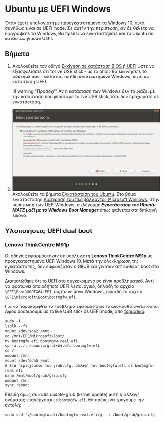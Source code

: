 # Ubuntu με UEFI Windows

Όταν έχετε υπολογιστή με προεγκατεστημένα τα Windows 10, αυτά συνήθως είναι σε
UEFI mode. Σε αυτήν την περίπτωση, αν δε θέλετε να διαγράψατε τα Windows, θα
πρέπει να εγκαταστήσετε και το Ubuntu σε κατάσταση/mode UEFI.

## Βήματα

1.  Ακολουθείτε τον οδηγό [Εκκίνηση σε κατάσταση BIOS ή
    UEFI](../../guides/bios-uefi-boot/index.md) ώστε να εξασφαλίσετε ότι το
     live USB stick - με το οποίο θα εκκινήσετε το σύστημά σας - αλλά και τα
    ήδη εγκατεστημένα Windows, ειναι σε κατάσταση UEFI.

    !!! warning "Προσοχή"
        Αν η κατάσταση των Windows δεν ταιριάζει με την κατάσταση που μπούταρε
        το live USB stick, τότε δεν προχωράτε σε εγκατάσταση.

2.  [![](type-of-installation.png)](type-of-installation.png) Ακολουθείτε τα
    βήματα [Εγκατάσταση του Ubuntu](../../ubuntu/installation/). Στο βήμα
    εγκατάστασης [Διατήρηση του περιβάλλοντος Microsoft
    Windows](../../ubuntu/disk-windows/#διατήρηση-του-περιβάλλοντος-microsoft-windows),
    στην περίπτωση των UEFI Windows, επιλέγουμε ***Εγκατάσταση του Ubuntu MATE
    μαζί με το Windows Boot Manager*** όπως φαίνεται στη διπλανή εικόνα.

## Υλοποιήσεις UEFI dual boot

### Lenovo ThinkCentre M91p

Οι οδηγίες εφαρμόστηκαν σε υπολογιστή **Lenovo ThinkCentre M91p** με
προεγκατεστημένα UEFI Windows 10. Μετά την ολοκλήρωση της εγκατάστασης, δεν
εμφανιζόταν ο GRUB και γινόταν απ' ευθείας boot στα Windows.

Διαπιστώθηκε ότι το UEFI στο συγκεκριμένο pc είναι προβληματικό. Αντί να
φορτώνει οποιοδήποτε UEFI λειτουργικό, δηλαδή το αρχείο
`\EFI\Boot\BOOTX64.EFI`, φόρτωνε μόνο Windows, δηλαδή το αρχείο
`\EFI\Microsoft\Boot\bootmgfw.efi`.

Για να παρακαμφθεί το πρόβλημα εφαρμόστηκε το ακόλουθο workaround. Αφού bootάρουμε με το live USB stick σε UEFI mode, από [τερματικό](../../glossary#terminal):
```shell-session
sudo -i
lsblk --fs
mount /dev/sda2 /mnt
cd /mnt/EFI/Microsoft/Boot/
mv bootmgfw.efi bootmgfw-real.efi
cp -a ../../ubuntu/grubx64.efi bootmgfw.efi
cd /
umount /mnt
mount /dev/sda5 /mnt
# Στα περιεχόμενα του grub.cfg, αλλαγή του bootmgfw.efi σε bootmgfw-real.efi
nano /mnt/boot/grub/grub.cfg
umount /mnt
sync;reboot
```
Επειδή όμως σε κάθε update-grub (kernel update) αυτή η αλλαγή ονόματος επανέρχεται σε `bootmgfw.efi`, θα πρέπει να τρέχουμε την εντολή:
```shell
sudo sed 's/bootmgfw.efi/bootmgfw-real.efi/g' -i /boot/grub/grub.cfg
```


